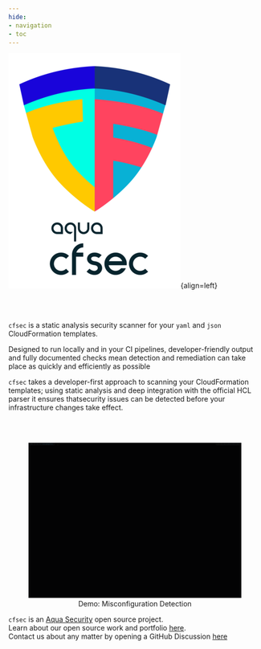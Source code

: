 ```yaml
---
hide:
- navigation
- toc
---
```


![logo](imgs/homelogo.png){align=left}

<br/>
<br/>

`cfsec` is a static analysis security scanner for your `yaml` and `json` CloudFormation templates.

Designed to run locally and in your CI pipelines, developer-friendly output and fully documented checks mean detection and remediation can take place as quickly and efficiently as possible

`cfsec` takes a developer-first approach to scanning your CloudFormation templates; using static analysis and deep integration with the official HCL parser it ensures thatsecurity issues can be detected before your infrastructure changes take effect.

<br/>
<br/>


<figure style="text-align: center">
  <img src="imgs/demo.gif" width="1000">
  <figcaption>Demo: Misconfiguration Detection</figcaption>
</figure>

`cfsec` is an [Aqua Security][aquasec] open source project.  
Learn about our open source work and portfolio [here][oss].  
Contact us about any matter by opening a GitHub Discussion [here][discussions]


[aquasec]: https://aquasec.com
[oss]: https://www.aquasec.com/products/open-source-projects/
[discussions]: https://github.com/aquasecurity/cfsec/discussions